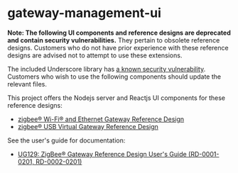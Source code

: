 # gateway-management-ui

**Note: The following UI components and reference designs are deprecated and contain security vulnerabilities.** They pertain to obsolete reference designs. Customers who do not have prior experience with these reference designs are advised not to attempt to use these extensions.

The included Underscore library has [a known security vulnerability](https://nvd.nist.gov/vuln/detail/CVE-2021-23358). Customers who wish to use the following components should update the relevant files.

This project offers the Nodejs server and Reactjs UI components for these reference designs:

- [zigbee® Wi-Fi® and Ethernet Gateway Reference Design](http://www.silabs.com/products/wireless/mesh-networking/zigbee-connected-home-reference-designs/wifi-ethernet-gateway-zigbee-reference-design)
- [zigbee® USB Virtual Gateway Reference Design](http://www.silabs.com/products/wireless/mesh-networking/zigbee-connected-home-reference-designs/usb-virtual-gateway-zigbee-reference-design)

See the user's guide for documentation:

- [UG129: ZigBee® Gateway Reference Design User's Guide (RD-0001-0201, RD-0002-0201)](https://www.silabs.com/documents/public/user-guides/ug129-zigbee-gateway-ref-design-guide.pdf)


